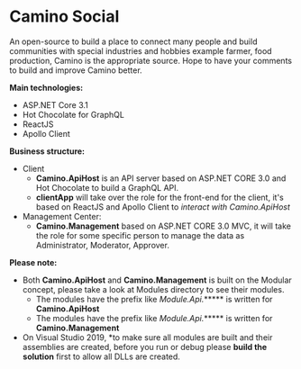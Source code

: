 # Camino Social

An open-source to build a place to connect many people and build communities with special industries and hobbies example farmer, food production, Camino is the appropriate source.
Hope to have your comments to build and improve Camino better.

**Main technologies:**
- ASP.NET Core 3.1
- Hot Chocolate for GraphQL
- ReactJS
- Apollo Client

**Business structure:**
- Client
  + **Camino.ApiHost** is an API server based on ASP.NET CORE 3.0 and Hot Chocolate to build a GraphQL API.
  + **clientApp** will take over the role for the front-end for the client, it's based on ReactJS and Apollo Client to *interact with Camino.ApiHost*
- Management Center:
  + **Camino.Management** based on ASP.NET CORE 3.0 MVC, it will take the role for some specific person to manage the data as Administrator, Moderator, Approver.
  
**Please note:**
- Both **Camino.ApiHost** and **Camino.Management** is built on the Modular concept, please take a look at Modules directory to see their modules.
  + The modules have the prefix like *Module.Api.****** is written for **Camino.ApiHost**
  + The modules have the prefix like *Module.Api.****** is written for **Camino.Management**
- On Visual Studio 2019, *to make sure all modules are built and their assemblies are created, before you run or debug please **build the solution** first to allow all DLLs are created.
